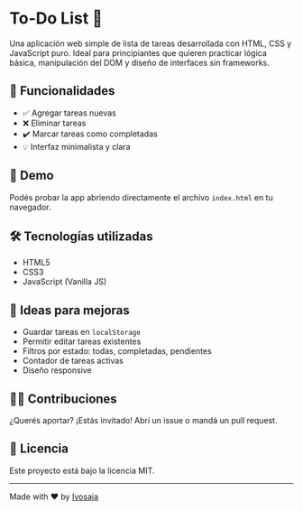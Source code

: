 # To-Do List 📝

Una aplicación web simple de lista de tareas desarrollada con HTML, CSS y JavaScript puro. Ideal para principiantes que quieren practicar lógica básica, manipulación del DOM y diseño de interfaces sin frameworks.

## 🎯 Funcionalidades

- ✅ Agregar tareas nuevas  
- ❌ Eliminar tareas  
- ✔️ Marcar tareas como completadas  
- 💡 Interfaz minimalista y clara  

## 🚀 Demo

Podés probar la app abriendo directamente el archivo `index.html` en tu navegador.

## 🛠️ Tecnologías utilizadas

- HTML5  
- CSS3  
- JavaScript (Vanilla JS)  

## 🧠 Ideas para mejoras

- Guardar tareas en `localStorage`
- Permitir editar tareas existentes
- Filtros por estado: todas, completadas, pendientes
- Contador de tareas activas
- Diseño responsive

## 🧑‍💻 Contribuciones

¿Querés aportar? ¡Estás invitado! Abrí un issue o mandá un pull request.

## 📄 Licencia

Este proyecto está bajo la licencia MIT.

---

Made with ❤️ by [Ivosaja](https://github.com/Ivosaja)
